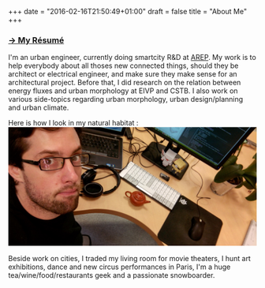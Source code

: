 +++
date = "2016-02-16T21:50:49+01:00"
draft = false
title = "About Me"
+++

### [&rarr; My Résumé](/EtienneBurdet_CV.pdf)

I'm an urban engineer, currently doing smartcity R&D at [AREP](http://www.arepgroup.com/). My work is to help everybody about all thoses new connected things, should they be architect or electrical engineer, and make sure they make sense for an architectural project. Before that, I did research on the relation between energy fluxes and urban morphology at EIVP and CSTB. I also work on various side-topics regarding urban morphology, urban design/planning and urban climate.

Here is how I look in my natural habitat :
![I exist for real](/me.jpg)

Beside work on cities, I traded my living room for movie theaters, I hunt art exhibitions, dance and new circus performances in Paris, I'm a huge tea/wine/food/restaurants geek and a passionate snowboarder.
